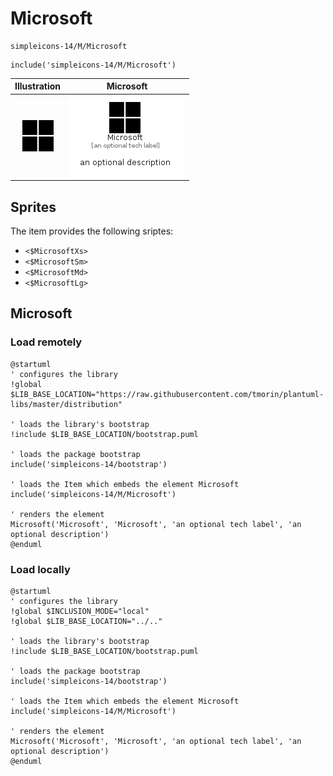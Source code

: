 # Microsoft


```text
simpleicons-14/M/Microsoft
```

```text
include('simpleicons-14/M/Microsoft')
```



| Illustration | Microsoft |
| :---: | :---: |
| ![illustration for Illustration](../../simpleicons-14/M/Microsoft.png) | ![illustration for Microsoft](../../simpleicons-14/M/Microsoft.Local.png) |



## Sprites
The item provides the following sriptes:

- `<$MicrosoftXs>`
- `<$MicrosoftSm>`
- `<$MicrosoftMd>`
- `<$MicrosoftLg>`





## Microsoft

### Load remotely
```plantuml
@startuml
' configures the library
!global $LIB_BASE_LOCATION="https://raw.githubusercontent.com/tmorin/plantuml-libs/master/distribution"

' loads the library's bootstrap
!include $LIB_BASE_LOCATION/bootstrap.puml

' loads the package bootstrap
include('simpleicons-14/bootstrap')

' loads the Item which embeds the element Microsoft
include('simpleicons-14/M/Microsoft')

' renders the element
Microsoft('Microsoft', 'Microsoft', 'an optional tech label', 'an optional description')
@enduml
```

### Load locally
```plantuml
@startuml
' configures the library
!global $INCLUSION_MODE="local"
!global $LIB_BASE_LOCATION="../.."

' loads the library's bootstrap
!include $LIB_BASE_LOCATION/bootstrap.puml

' loads the package bootstrap
include('simpleicons-14/bootstrap')

' loads the Item which embeds the element Microsoft
include('simpleicons-14/M/Microsoft')

' renders the element
Microsoft('Microsoft', 'Microsoft', 'an optional tech label', 'an optional description')
@enduml
```

